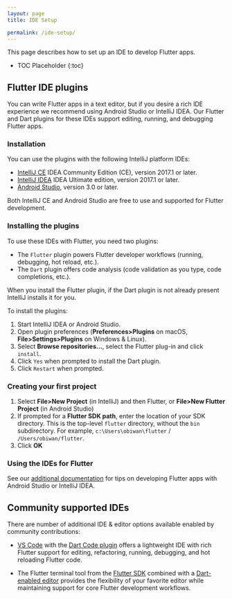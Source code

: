 ```yaml
---
layout: page
title: IDE Setup

permalink: /ide-setup/
---
```


This page describes how to set up an IDE to develop Flutter apps.

* TOC Placeholder
{:toc}

## Flutter IDE plugins

You can write Flutter apps in a text editor, but if you desire a rich IDE experience we recommend 
using Android Studio or IntelliJ IDEA. Our Flutter and Dart plugins for these IDEs support
editing, running, and debugging Flutter apps.

### Installation

You can use the plugins with the following IntelliJ platform IDEs:

* [IntelliJ CE](https://www.jetbrains.com/idea/download/) IDEA Community Edition (CE), version 2017.1 or later.
* [IntelliJ IDEA](https://www.jetbrains.com/idea/download/) IDEA Ultimate edition, version 2017.1 or later.
* [Android Studio](https://developer.android.com/studio/index.html), version 3.0 or later.

Both IntelliJ CE and Android Studio are free to use and supported for Flutter development.

### Installing the plugins

To use these IDEs with Flutter, you need two plugins:

  * The `Flutter` plugin powers Flutter developer workflows (running, debugging, hot reload, etc.).
  * The `Dart` plugin offers code analysis (code validation as you type, code completions, etc.).

When you install the Flutter plugin, if the Dart plugin is not already present IntelliJ
installs it for you.

To install the plugins:

1. Start IntelliJ IDEA or Android Studio.
1. Open plugin preferences (**Preferences>Plugins** on macOS, **File>Settings>Plugins** on Windows & Linux).
1. Select **Browse repositories…**,  select the Flutter plug-in and click `install`.
1. Click `Yes` when prompted to install the Dart plugin.
1. Click `Restart` when prompted.

### Creating your first project

1. Select **File>New Project** (in IntelliJ) and then Flutter, or **File>New Flutter Project** (in Android Studio)
1. If prompted for a **Flutter SDK path**, enter the location of your SDK directory. This is the top-level `flutter`
   directory, without the `bin` subdirectory. For example, `c:\Users\obiwan\flutter` / `/Users/obiwan/flutter`.
1. Click **OK**

### Using the IDEs for Flutter

See our [additional documentation](/using-ide/) for tips on developing Flutter apps with
Android Studio or IntelliJ IDEA.

## Community supported IDEs

There are number of additional IDE & editor options available enabled by community contributions:

* [VS Code](https://code.visualstudio.com/) with the [Dart Code plugin](https://github.com/Dart-Code/Dart-Code)
  offers a lightweight IDE with rich Flutter support for editing, refactoring, running, debugging, and
  hot reloading Flutter code.
  
* The Flutter terminal tool from the [Flutter SDK](https://flutter.io/setup/) combined with a
  [Dart-enabled editor](https://www.dartlang.org/tools) provides the flexibility of your favorite editor
  while maintaining support for core Flutter development workflows.
